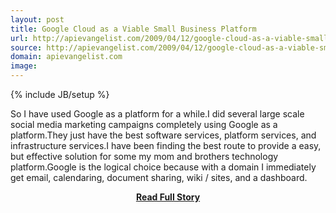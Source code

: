 ```yaml
---
layout: post
title: Google Cloud as a Viable Small Business Platform
url: http://apievangelist.com/2009/04/12/google-cloud-as-a-viable-small-business-platform/
source: http://apievangelist.com/2009/04/12/google-cloud-as-a-viable-small-business-platform/
domain: apievangelist.com
image: 
---
```

{% include JB/setup %}<p>So I have used Google as a platform for a while.I did several large scale social media marketing campaigns completely using Google as a platform.They just have the best software services, platform services, and infrastructure services.I have been finding the best route to provide a easy, but effective solution for some my mom and brothers technology platform.Google is the logical choice because with a domain I immediately get email, calendaring, document sharing, wiki / sites, and a dashboard.</p>
<center><p><a href="http://apievangelist.com/2009/04/12/google-cloud-as-a-viable-small-business-platform/" style='padding:25px; font-sze:18px; font-weight: bold;'>Read Full Story</a></p></center>
